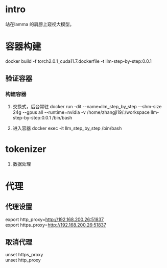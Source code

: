 # intro
站在lamma 的肩膀上窥视大模型。

# 容器构建
docker build -f torch2.0.1_cuda11.7.dockerfile -t llm-step-by-step:0.0.1
## 验证容器
### 构建容器
1. 交换式，后台常驻
docker run -dit --name=llm_step_by_step --shm-size 24g  --gpus all --runtime=nvidia -v /home/zhangjl19/:/workspace llm-step-by-step:0.0.1 /bin/bash

2. 进入容器
docker exec -it llm_step_by_step /bin/bash

# tokenizer
1. 数据处理 


# 代理
## 代理设置
export http_proxy=http://192.168.200.26:51837  
export https_proxy=http://192.168.200.26:51837  

## 取消代理
unset https_proxy  
unset http_proxy  

